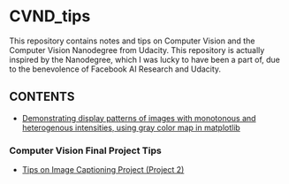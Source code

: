 # CVND_tips

This repository contains notes and tips on Computer Vision and the Computer Vision Nanodegree from Udacity. This repository is actually inspired by the Nanodegree, which I was lucky to have been a part of, due to the benevolence of Facebook AI Research and Udacity.

## CONTENTS

+ <a href="https://github.com/ayivima/CVND_tips/blob/master/Image_Representation_N_Analysis/cmap_gray/cmap_gray_demo.md">Demonstrating display patterns of images with monotonous and heterogenous intensities, using gray color map in matplotlib</a>


### Computer Vision Final Project Tips

+ <a href="https://github.com/ayivima/CVND_tips/blob/master/Project2.md">Tips on Image Captioning Project (Project 2)</a>
